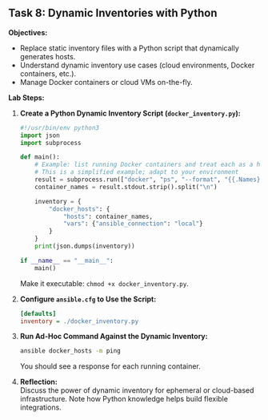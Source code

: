 ## Task 8: Dynamic Inventories with Python

**Objectives:**
- Replace static inventory files with a Python script that dynamically generates hosts.
- Understand dynamic inventory use cases (cloud environments, Docker containers, etc.).
- Manage Docker containers or cloud VMs on-the-fly.

**Lab Steps:**

1. **Create a Python Dynamic Inventory Script (`docker_inventory.py`):**
   ```python
   #!/usr/bin/env python3
   import json
   import subprocess

   def main():
       # Example: list running Docker containers and treat each as a host
       # This is a simplified example; adapt to your environment
       result = subprocess.run(["docker", "ps", "--format", "{{.Names}}"], capture_output=True, text=True)
       container_names = result.stdout.strip().split("\n")

       inventory = {
           "docker_hosts": {
               "hosts": container_names,
               "vars": {"ansible_connection": "local"}
           }
       }
       print(json.dumps(inventory))

   if __name__ == "__main__":
       main()
   ```
   Make it executable: `chmod +x docker_inventory.py`.

2. **Configure `ansible.cfg` to Use the Script:**
   ```ini
   [defaults]
   inventory = ./docker_inventory.py
   ```
3. **Run Ad-Hoc Command Against the Dynamic Inventory:**
   ```bash
   ansible docker_hosts -m ping
   ```
   You should see a response for each running container.

4. **Reflection:**  
   Discuss the power of dynamic inventory for ephemeral or cloud-based infrastructure. Note how Python knowledge helps build flexible integrations.

